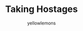 ---
media: "images/rounds/round_3/syndicate_agent.png"
media_type: image
title: Taking Hostages
author: yellowlemons
desc: A Syndicate Infiltrator confronts a group of colonists and begins to take hostages.
---